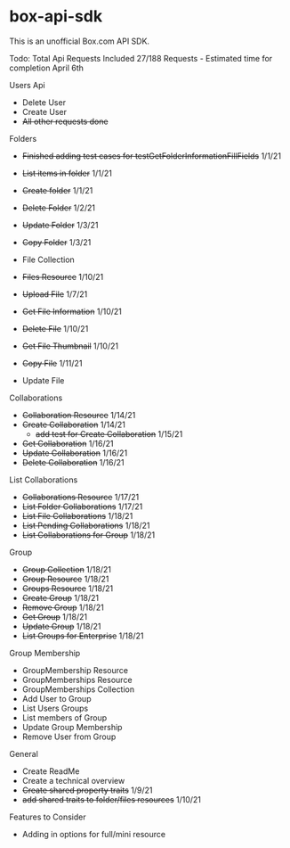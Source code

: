# box-api-sdk
This is an unofficial Box.com API SDK.


Todo: 
Total Api Requests Included
27/188 Requests - Estimated time for completion April 6th


Users Api
* Delete User
* Create User
* ~~All other requests done~~

Folders
* ~~Finished adding test cases for testGetFolderInformationFillFields~~ 1/1/21
* ~~List items in folder~~ 1/1/21
* ~~Create folder~~ 1/1/21
* ~~Delete Folder~~ 1/2/21
* ~~Update Folder~~ 1/3/21
* ~~Copy Folder~~ 1/3/21


* File Collection
* ~~Files Resource~~ 1/10/21
* ~~Upload File~~ 1/7/21
* ~~Get File Information~~ 1/10/21
* ~~Delete File~~ 1/10/21
* ~~Get File Thumbnail~~ 1/10/21
* ~~Copy File~~ 1/11/21
* Update File

Collaborations
* ~~Collaboration Resource~~ 1/14/21
* ~~Create Collaboration~~ 1/14/21
  * ~~add test for Create Collaboration~~ 1/15/21
* ~~Get Collaboration~~ 1/16/21
* ~~Update Collaboration~~ 1/16/21 
* ~~Delete Collaboration~~ 1/16/21

List Collaborations
* ~~Collaborations Resource~~ 1/17/21
* ~~List Folder Collaborations~~ 1/17/21
* ~~List File Collaborations~~ 1/18/21
* ~~List Pending Collaborations~~ 1/18/21
* ~~List Collaborations for Group~~ 1/18/21

Group
* ~~Group Collection~~ 1/18/21
* ~~Group Resource~~ 1/18/21
* ~~Groups Resource~~ 1/18/21
* ~~Create Group~~ 1/18/21
* ~~Remove Group~~ 1/18/21
* ~~Get Group~~ 1/18/21
* ~~Update Group~~ 1/18/21
* ~~List Groups for Enterprise~~ 1/18/21

Group Membership
* GroupMembership Resource
* GroupMemberships Resource
* GroupMemberships Collection
* Add User to Group
* List Users Groups
* List members of Group
* Update Group Membership
* Remove User from Group



General
* Create ReadMe
* Create a technical overview
* ~~Create shared property traits~~ 1/9/21
* ~~add shared traits to folder/files resources~~ 1/10/21







Features to Consider
* Adding in options for full/mini resource



